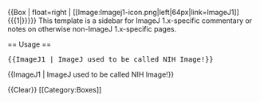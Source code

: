 <includeonly>{{Box | float=right | [[Image:Imagej1-icon.png|left|64px|link=ImageJ1]] {{{1|}}}}}</includeonly>
<noinclude>This template is a sidebar for ImageJ 1.x-specific commentary or notes on otherwise non-ImageJ 1.x-specific pages.

== Usage ==

<pre>
{{ImageJ1 | ImageJ used to be called NIH Image!}}
</pre>
{{ImageJ1 | ImageJ used to be called NIH Image!}}

{{Clear}}
[[Category:Boxes]]
</noinclude>

